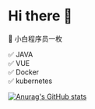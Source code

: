 # Hi there 👋 
  
👦 小白程序员一枚

✅ JAVA  
✅ VUE  
✅ Docker  
✅ kubernetes  

[![Anurag's GitHub stats](https://github-readme-stats.vercel.app/api?username=BEF841CA)](https://github.com/anuraghazra/github-readme-stats)
